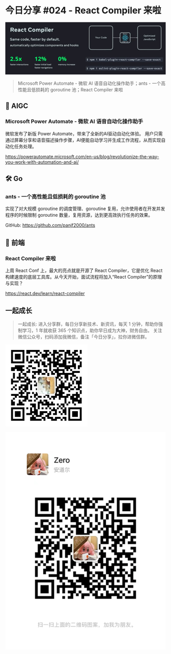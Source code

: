 # 今日分享 #024 - React Compiler 来啦

![](./images/2024.05.24_react-compiler.png)

> Microsoft Power Automate - 微软 AI 语音自动化操作助手；ants - 一个高性能且低损耗的 goroutine 池；React Compiler 来啦

## 🤖 AIGC

### Microsoft Power Automate - 微软 AI 语音自动化操作助手

微软发布了新版 Power Automate，带来了全新的AI驱动自动化体验。
用户只需通过屏幕分享和语音描述操作步骤，AI便能自动学习并生成工作流程，从而实现自动化任务处理。

https://powerautomate.microsoft.com/en-us/blog/revolutionize-the-way-you-work-with-automation-and-ai/

## 🛠 Go

### ants - 一个高性能且低损耗的 goroutine 池 

实现了对大规模 goroutine 的调度管理、goroutine 复用，允许使用者在开发并发程序的时候限制 goroutine 数量，复用资源，达到更高效执行任务的效果。

GitHub: https://github.com/panjf2000/ants

## 📘 前端

### React Compiler 来啦

上周 React Conf 上，最大的亮点就是开源了 React Compiler，它是优化 React 构建速度的底层工具库。从今天开始，面试流程将加入“React Compiler”的原理与实现？

https://react.dev/learn/react-compiler

## 一起成长

> 一起成长: 进入分享群，每日分享新技术、新资讯，每天 1 分钟，帮助你强制学习，1 年就收获 365 个知识点，助你早日成为大神，财务自由。
关注微信公众号，扫码添加我微信，备注「今日分享」，拉你进微信群。

![](./images/WeChat-Public-Account-QRCode.png)

![](./images/WeChat-QRCode.png)
